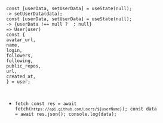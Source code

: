 <code>
const [userData, setUserData] = useState(null);
-> setUserData(data);
const [userData, setUserData] = useState(null);
-> {userData !== null ? <User user={userData} /> : null}
=> User(user)
const {
avatar_url,
name,
login,
followers,
following,
public_repos,
url,
created_at,
} = user;

- fetch
  const res = await fetch(`https://api.github.com/users/${userName}`);
  const data = await res.json();
  console.log(data);
  </code>
